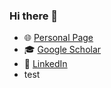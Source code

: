 ### Hi there 👋

- 🌐 [Personal Page](https://arisakaso.github.io)
- 🎓 [Google Scholar](https://scholar.google.com/citations?user=YNW-qFwAAAAJ&hl=en)
- 💼 [LinkedIn](https://www.linkedin.com/in/sohei-arisaka-6ba229241)
- test
